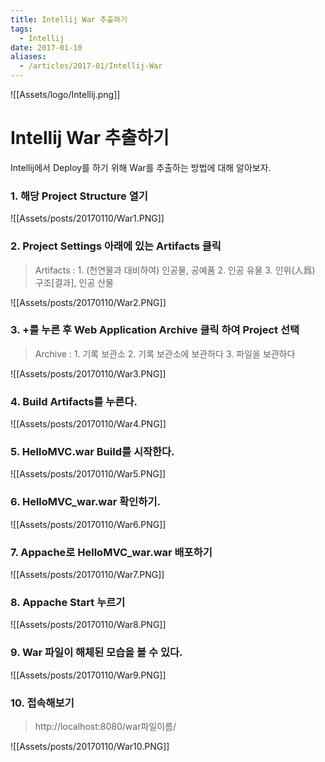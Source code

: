 ```yaml
---
title: Intellij War 추출하기
tags:
  - Intellij
date: 2017-01-10
aliases: 
  - /articles/2017-01/Intellij-War
---
```


![[Assets/logo/Intellij.png]]

# **Intellij War 추출하기**

Intellij에서 Deploy를 하기 위해 War를 추출하는 방법에 대해 알아보자.

### 1. 해당 Project Structure 열기

![[Assets/posts/20170110/War1.PNG]]

### 2. Project Settings 아래에 있는 Artifacts 클릭

> Artifacts : 1. (천연물과 대비하여) 인공물, 공예품   2. 인공 유물   3. 인위(人爲) 구조[결과], 인공 산물

![[Assets/posts/20170110/War2.PNG]]

### 3. +를 누른 후 Web Application Archive 클릭 하여 Project 선택

> Archive : 1. 기록 보관소   2. 기록 보관소에 보관하다   3. 파일을 보관하다

![[Assets/posts/20170110/War3.PNG]]

### 4. Build Artifacts를 누른다.

![[Assets/posts/20170110/War4.PNG]]

### 5. HelloMVC.war Build를 시작한다.

![[Assets/posts/20170110/War5.PNG]]

### 6. HelloMVC_war.war 확인하기.

![[Assets/posts/20170110/War6.PNG]]

### 7. Appache로 HelloMVC_war.war 배포하기

![[Assets/posts/20170110/War7.PNG]]

### 8. Appache Start 누르기

![[Assets/posts/20170110/War8.PNG]]

### 9. War 파일이 해체된 모습을 볼 수 있다.

![[Assets/posts/20170110/War9.PNG]]

### 10. 접속해보기

> http://localhost:8080/war파일이름/

![[Assets/posts/20170110/War10.PNG]]
